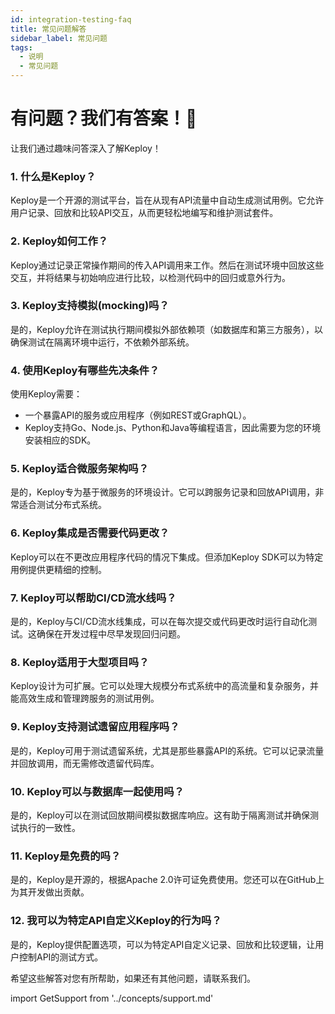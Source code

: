 ```yaml
---
id: integration-testing-faq
title: 常见问题解答
sidebar_label: 常见问题
tags:
  - 说明
  - 常见问题
---
```


# 有问题？我们有答案！🚀

让我们通过趣味问答深入了解Keploy！

### 1. 什么是Keploy？

Keploy是一个开源的测试平台，旨在从现有API流量中自动生成测试用例。它允许用户记录、回放和比较API交互，从而更轻松地编写和维护测试套件。

### 2. Keploy如何工作？

Keploy通过记录正常操作期间的传入API调用来工作。然后在测试环境中回放这些交互，并将结果与初始响应进行比较，以检测代码中的回归或意外行为。

### 3. Keploy支持模拟(mocking)吗？

是的，Keploy允许在测试执行期间模拟外部依赖项（如数据库和第三方服务），以确保测试在隔离环境中运行，不依赖外部系统。

### 4. 使用Keploy有哪些先决条件？

使用Keploy需要：

- 一个暴露API的服务或应用程序（例如REST或GraphQL）。
- Keploy支持Go、Node.js、Python和Java等编程语言，因此需要为您的环境安装相应的SDK。

### 5. Keploy适合微服务架构吗？

是的，Keploy专为基于微服务的环境设计。它可以跨服务记录和回放API调用，非常适合测试分布式系统。

### 6. Keploy集成是否需要代码更改？

Keploy可以在不更改应用程序代码的情况下集成。但添加Keploy SDK可以为特定用例提供更精细的控制。

### 7. Keploy可以帮助CI/CD流水线吗？

是的，Keploy与CI/CD流水线集成，可以在每次提交或代码更改时运行自动化测试。这确保在开发过程中尽早发现回归问题。

### 8. Keploy适用于大型项目吗？

Keploy设计为可扩展。它可以处理大规模分布式系统中的高流量和复杂服务，并能高效生成和管理跨服务的测试用例。

### 9. Keploy支持测试遗留应用程序吗？

是的，Keploy可用于测试遗留系统，尤其是那些暴露API的系统。它可以记录流量并回放调用，而无需修改遗留代码库。

### 10. Keploy可以与数据库一起使用吗？

是的，Keploy可以在测试回放期间模拟数据库响应。这有助于隔离测试并确保测试执行的一致性。

### 11. Keploy是免费的吗？

是的，Keploy是开源的，根据Apache 2.0许可证免费使用。您还可以在GitHub上为其开发做出贡献。

### 12. 我可以为特定API自定义Keploy的行为吗？

是的，Keploy提供配置选项，可以为特定API自定义记录、回放和比较逻辑，让用户控制API的测试方式。

希望这些解答对您有所帮助，如果还有其他问题，请联系我们。

import GetSupport from '../concepts/support.md'

<GetSupport/>